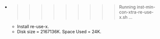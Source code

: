 * >>>>>>>>> Running inst-min-con-xtra-re-use-x.sh ...
  * Install re-use-x.
  * Disk size = 2167136K. Space Used = 24K.
